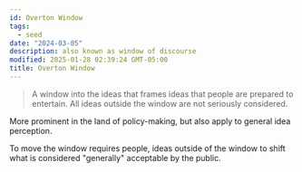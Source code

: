 ```yaml
---
id: Overton Window
tags:
  - seed
date: "2024-03-05"
description: also known as window of discourse
modified: 2025-01-28 02:39:24 GMT-05:00
title: Overton Window
---
```


> A window into the ideas that frames ideas that people are prepared to entertain. All ideas outside the window are not seriously considered.

More prominent in the land of policy-making, but also apply to general idea perception.

To move the window requires people, ideas outside of the window to shift what is considered "generally" acceptable by the public.
